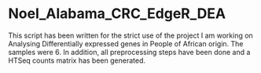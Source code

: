 # Noel_Alabama_CRC_EdgeR_DEA
This script has been written for the strict use of the project I am working on Analysing Differentially expressed genes in People of African origin. The samples were 6. In addition, all preprocessing steps have been done and a HTSeq counts matrix has been generated.

